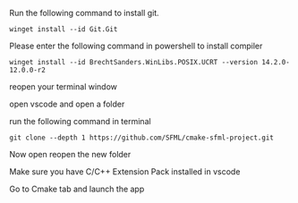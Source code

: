 Run the following command to install git.
```
winget install --id Git.Git
```  

Please enter the following command in powershell to install compiler

```
winget install --id BrechtSanders.WinLibs.POSIX.UCRT --version 14.2.0-12.0.0-r2

```

reopen your terminal window

open vscode and open a folder

run the following command in terminal

```
git clone --depth 1 https://github.com/SFML/cmake-sfml-project.git

```

Now open reopen the new folder

Make sure you have C/C++ Extension Pack installed in vscode

Go to Cmake tab and launch the app
